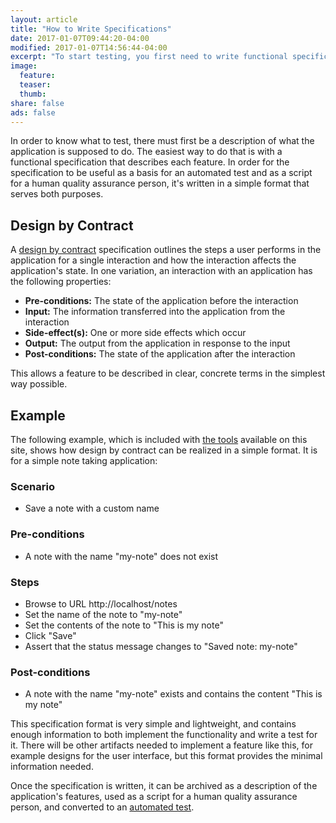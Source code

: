 ```yaml
---
layout: article
title: "How to Write Specifications"
date: 2017-01-07T09:44:20-04:00
modified: 2017-01-07T14:56:44-04:00
excerpt: "To start testing, you first need to write functional specifications"
image:
  feature:
  teaser:
  thumb:
share: false
ads: false
---
```


In order to know what to test, there must first be a description of
what the application is supposed to do. The easiest way to do that is
with a functional specification that describes each feature. In order
for the specification to be useful as a basis for an automated test
and as a script for a human quality assurance person, it's written in
a simple format that serves both purposes.

## Design by Contract

A
[design by contract](https://en.wikipedia.org/wiki/Design_by_contract)
specification outlines the steps a user performs in the application
for a single interaction and how the interaction affects the
application's state. In one variation, an interaction with an
application has the following properties:

* **Pre-conditions:** The state of the application before the interaction
* **Input:** The information transferred into the application from the interaction
* **Side-effect(s):** One or more side effects which occur
* **Output:** The output from the application in response to the input
* **Post-conditions:** The state of the application after the interaction

This allows a feature to be described in clear, concrete terms in the
simplest way possible.

## Example

The following example, which is included with [the tools](/tools/)
available on this site, shows how design by contract can be realized
in a simple format. It is for a simple note taking application:

### Scenario

* Save a note with a custom name

### Pre-conditions
* A note with the name "my-note" does not exist

### Steps
* Browse to URL http://localhost/notes
* Set the name of the note to "my-note"
* Set the contents of the note to "This is my note"
* Click "Save"
* Assert that the status message changes to "Saved note: my-note"

### Post-conditions
* A note with the name "my-note" exists and contains the content "This
  is my note"

This specification format is very simple and lightweight, and contains
enough information to both implement the functionality and write a
test for it. There will be other artifacts needed to implement a
feature like this, for example designs for the user interface, but
this format provides the minimal information needed.

Once the specification is written, it can be archived as a description
of the application's features, used as a script for a human quality
assurance person, and converted to an [automated test](/tests/).



